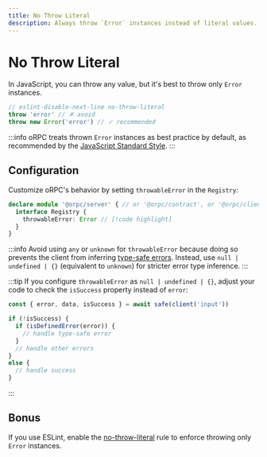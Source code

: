 ```yaml
---
title: No Throw Literal
description: Always throw `Error` instances instead of literal values.
---
```


# No Throw Literal

In JavaScript, you can throw any value, but it's best to throw only `Error` instances.

```ts
// eslint-disable-next-line no-throw-literal
throw 'error' // ✗ avoid
throw new Error('error') // ✓ recommended
```

:::info
oRPC treats thrown `Error` instances as best practice by default, as recommended by the [JavaScript Standard Style](https://standardjs.com/rules.html#throw-new-error-old-style).
:::

## Configuration

Customize oRPC's behavior by setting `throwableError` in the `Registry`:

```ts
declare module '@orpc/server' { // or '@orpc/contract', or '@orpc/client'
  interface Registry {
    throwableError: Error // [!code highlight]
  }
}
```

:::info
Avoid using `any` or `unknown` for `throwableError` because doing so prevents the client from inferring [type-safe errors](/docs/client/error-handling#using-safe-and-isdefinederror). Instead, use `null | undefined | {}` (equivalent to `unknown`) for stricter error type inference.
:::

:::tip
If you configure `throwableError` as `null | undefined | {}`, adjust your code to check the `isSuccess` property instead of `error`:

```ts
const { error, data, isSuccess } = await safe(client('input'))

if (!isSuccess) {
  if (isDefinedError(error)) {
    // handle type-safe error
  }
  // handle other errors
}
else {
  // handle success
}
```

:::

## Bonus

If you use ESLint, enable the [no-throw-literal](https://eslint.org/docs/rules/no-throw-literal) rule to enforce throwing only `Error` instances.
